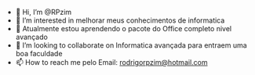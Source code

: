 - 👋 Hi, I’m @RPzim
- 👀 I’m interested in  melhorar meus conhecimentos de informatica
- 🌱  Atualmente estou aprendendo  o pacote do Office completo nivel avançado
- 💞️ I’m looking to collaborate on  Informatica avançada para entraem uma boa faculdade
- 📫 How to reach me  pelo Email: rodrigorpzim@hotmail.com

<!---
RPzim/RPzim is a ✨ special ✨ repository because its `README.md` (this file) appears on your GitHub profile.
You can click the Preview link to take a look at your changes.
--->

